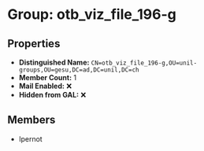 # Group: otb_viz_file_196-g

## Properties

- **Distinguished Name:** `CN=otb_viz_file_196-g,OU=unil-groups,OU=gesu,DC=ad,DC=unil,DC=ch`
- **Member Count:** 1
- **Mail Enabled:** ❌
- **Hidden from GAL:** ❌

## Members

- lpernot

